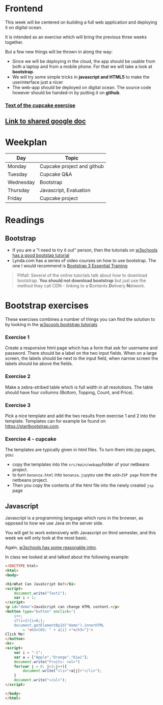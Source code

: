 # Frontend

This week will be centered on building a full web application and deploying it on digital ocean. 

It is intended as an exercise which will bring the previous three weeks together.

But a few new things will be thrown in along the way:

* Since we will be deploying in the cloud, the app should be usable from both a laptop and from a mobile phone. For that we will take a look at **bootstrap**.
* We will try some simple tricks in **javascript and HTML5** to make the userinterface just a nicer
* The web-app should be deployed on digital ocean. The source code however should be handed-in by putting it on **github**.


### [Text of the cupcake exercise](Cupcakes.md)

## [Link to shared google doc](https://docs.google.com/document/d/1x8VzwHrfKeVHiUy9CLpQg57RplmIUQrGPw3RJrBs-r0/edit)

# Weekplan

Day | Topic
---|---
Monday | Cupcake project and github
Tuesday | Cupcake Q&A
Wednesday | Bootstrap
Thursday | Javascript, Evaluation
Friday | Cupcake project


# Readings

## Bootstrap
* If you are a "I need to try it out" person, then the tutorials on [w3schools has a good bootstap tutorial](https://www.w3schools.com/bootstrap/default.asp)
* Lynda.com has a series of video courses on how to use bootstrap. The one I would recommend is [Bootstrap 3 Essential Training](https://www.lynda.com/Bootstrap-tutorials/Welcome/417641/429420-4.html)

>Pitfall: Several of the online tutorials talk about how to download bootstrap. **You should not download bootstrap** but just use the method they call CDN - linking to a **C**ontents **D**elivery **N**etwork.

# Bootstrap exercises
These exercises combines a number of things you can find the solution to by looking in the [w3scools bootstrap tutorials](https://www.w3schools.com/bootstrap/default.asp)

### Exercise 1
Create a responsive html page which has a form that ask for username and password. There should be a label on the two input fields. When on a large screen, the labels should be next to the input field, when narrow screen the labels should be above the fields.

### Exercise 2
Make a zebra-stribed table which is full width in all resolutions. The table should have four collumns (Bottom, Topping, Count, and Price). 

### Exercise 3
Pick a nice template and add the two results from exercise 1 and 2 into the template. Templates can for example be found on https://startbootstrap.com.

### Exercise 4 - cupcake
The templates are typically given in html files. To turn them into jsp pages, you:

* copy the templates into the `src/main/webapp`folder of your netbeans project.
* to turn `bonanza.html` into `bonanza.jsp`you use the `add>JSP page` from the netbeans project. 
* Then you copy the contents of the html file into the newly created `jsp` page

## Javascript
Javascript is a programming language which runs in the browser, as opposed to how we use Java on the server side.

You will get to work extensively with Javascript on third semester, and this week we will only look at the most basic.

Again, [w3schools has some reasonable intro](https://www.w3schools.com/js/default.asp).

In class we looked at and talked about the following example:

```html
<!DOCTYPE html>
<html>
<body>

<h1>What Can JavaScript Do?</h1>
<script>
	document.write("Text1");
	var i = 1;
</script>
<p id="demo">JavaScript can change HTML content.</p>
<button type="button" onclick='{
	i++; 
	if(i>2){i=0;}; 
	document.getElementById("demo").innerHTML 
		= "<h3>COS: " + a[i] +"</h3>"}'>
Click Me!
</button>
<hr>
<script>
	var i = "-1";
	var a = ["Apple","Orange","Kiwi"];
	document.write("Fruits: <ul>")
	for(var j = 0; j<3;j++){
		document.write("<li>"+a[j]+"</li>");
	}
	document.write("</ul>");
</script>

</body>
</html>
```



